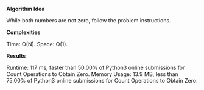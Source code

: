 **Algorithm Idea** 

While both numbers are not zero, follow the problem 
instructions. 

**Complexities**

Time: O(N).
Space: O(1).

**Results**

Runtime: 117 ms, faster than 50.00% of Python3 online submissions for Count Operations to Obtain Zero.
Memory Usage: 13.9 MB, less than 75.00% of Python3 online submissions for Count Operations to Obtain Zero.
